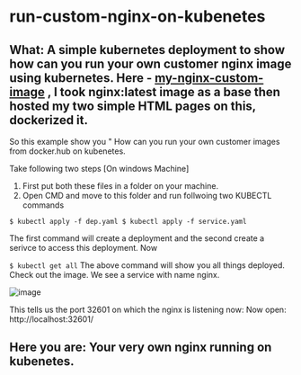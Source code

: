 # run-custom-nginx-on-kubenetes

## What: A simple kubernetes deployment to show how can you run your own customer nginx image using kubernetes. Here - [my-nginx-custom-image] , I took nginx:latest image as a base then hosted my two simple HTML pages on this, dockerized it.

So this example show you " How can you run your own customer images from docker.hub on kubenetes.

Take following two steps [On windows Machine]
1. First put both these files in a folder on your machine.
2. Open CMD and move to this folder and run follwoing two KUBECTL commands

`
$ kubectl apply -f dep.yaml
$ kubectl apply -f service.yaml
`

The first command will create a deployment and the second create a serivce to access this deployment. Now

`
$ kubectl get all
`
The above command will show you all things deployed. Check out the image. We see a service with name nginx.

![image](https://user-images.githubusercontent.com/45314106/111628312-6026fa00-87f0-11eb-89f3-573de0136958.png)

  
This tells us the port 32601 on which the nginx is listening now: Now open: http://localhost:32601/

## Here you are: Your very own nginx running on kubenetes.



[my-nginx-custom-image]: https://hub.docker.com/r/vijvipin/simple-nginx-webpage
